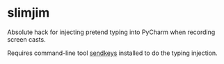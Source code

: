 # slimjim

Absolute hack for injecting pretend typing into PyCharm when recording screen
casts.

Requires command-line tool [sendkeys](https://github.com/socsieng/sendkeys)
installed to do the typing injection.
